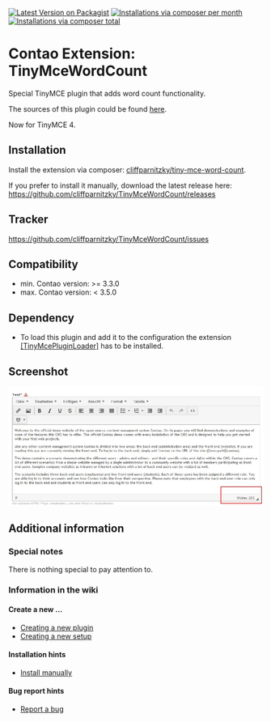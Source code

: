 [![Latest Version on Packagist](http://img.shields.io/packagist/v/cliffparnitzky/tiny-mce-word-count.svg?style=flat)](https://packagist.org/packages/cliffparnitzky/tiny-mce-word-count)
[![Installations via composer per month](http://img.shields.io/packagist/dm/cliffparnitzky/tiny-mce-word-count.svg?style=flat)](https://packagist.org/packages/cliffparnitzky/tiny-mce-word-count)
[![Installations via composer total](http://img.shields.io/packagist/dt/cliffparnitzky/tiny-mce-word-count.svg?style=flat)](https://packagist.org/packages/cliffparnitzky/tiny-mce-word-count)

Contao Extension: TinyMceWordCount
==================================

Special TinyMCE plugin that adds word count functionality.

The sources of this plugin could be found [here](http://www.tinymce.com/wiki.php/Plugin:wordcount).

Now for TinyMCE 4.


Installation
------------

Install the extension via composer: [cliffparnitzky/tiny-mce-word-count](https://packagist.org/packages/cliffparnitzky/tiny-mce-word-count).

If you prefer to install it manually, download the latest release here: https://github.com/cliffparnitzky/TinyMceWordCount/releases


Tracker
-------

https://github.com/cliffparnitzky/TinyMceWordCount/issues


Compatibility
-------------

- min. Contao version: >= 3.3.0
- max. Contao version: <  3.5.0


Dependency
----------

- To load this plugin and add it to the configuration the extension [[TinyMcePluginLoader]](https://github.com/cliffparnitzky/TinyMcePluginLoader) has to be installed.


Screenshot
----------

![Screenshot](screenshot.jpg)


Additional information
----------------------

### Special notes

There is nothing special to pay attention to.

### Information in the wiki

#### Create a new ...

* [Creating a new plugin](wiki/Creating-a-new-plugin)
* [Creating a new setup](wiki/Creating-a-new-setup)

#### Installation hints
* [Install manually](wiki/Install-manually)

#### Bug report hints

* [Report a bug](wiki/Report-a-bug)